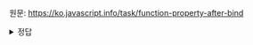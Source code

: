 원문: https://ko.javascript.info/task/function-property-after-bind

<details>
  <summary>정답</summary>

  bind를 사용하면 특수 객체가 반환된다. 해당 객체에는 test 프로퍼티가 없기에 undefined를 출력한다.
</details>
